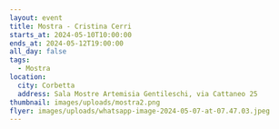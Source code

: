 ```yaml
---
layout: event
title: Mostra - Cristina Cerri
starts_at: 2024-05-10T10:00:00
ends_at: 2024-05-12T19:00:00
all_day: false
tags:
  - Mostra
location:
  city: Corbetta
  address: Sala Mostre Artemisia Gentileschi, via Cattaneo 25
thumbnail: images/uploads/mostra2.png
flyer: images/uploads/whatsapp-image-2024-05-07-at-07.47.03.jpeg
---
```

